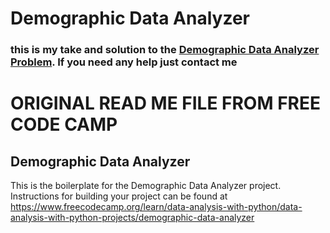 # Demographic Data Analyzer

### this is my take and solution to the  [Demographic Data Analyzer Problem](https://www.freecodecamp.org/learn/data-analysis-with-python/data-analysis-with-python-projects/demographic-data-analyzer). If you need any help just contact me




# ORIGINAL READ ME FILE FROM FREE CODE CAMP
## Demographic Data Analyzer

This is the boilerplate for the Demographic Data Analyzer project. Instructions for building your project can be found at https://www.freecodecamp.org/learn/data-analysis-with-python/data-analysis-with-python-projects/demographic-data-analyzer
